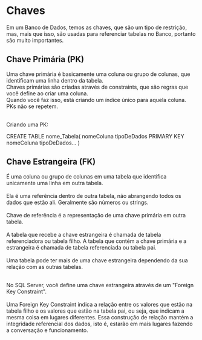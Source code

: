 # Chaves

Em um Banco de Dados, temos as chaves, que são um tipo de restrição, mas, mais que isso, são usadas para referenciar tabelas no Banco, portanto são muito importantes.

## Chave Primária (PK)

Uma chave primária é basicamente uma coluna ou grupo de colunas, que identificam uma linha dentro da tabela.<br>
Chaves primárias são criadas através de constraints, que são regras que você define ao criar uma coluna.<br>
Quando você faz isso, está criando um índice único para aquela coluna. PKs não se repetem.<br><br>

Criando uma PK:

CREATE TABLE nome_Tabela(
	nomeColuna tipoDeDados PRIMARY KEY
	nomeColuna tipoDeDados...
)

## Chave Estrangeira (FK)

É uma coluna ou grupo de colunas em uma tabela que identifica unicamente uma linha em outra tabela.<br><br>
Ela é uma referência dentro de outra tabela, não abrangendo todos os dados que estão ali. Geralmente são números ou strings.<br><br>
Chave de referência é a representação de uma chave primária em outra tabela.<br><br>
A tabela que recebe a chave estrangeira é chamada de tabela referenciadora ou tabela filho. A tabela que contém a chave primária e a estrangeira é chamada de tabela referenciada ou tabela pai.<br><br>
Uma tabela pode ter mais de uma chave estrangeira dependendo da sua relação com as outras tabelas.<br><br>

No SQL Server, você define uma chave estrangeira através de um "Foreign Key Constraint".<br><br>
Uma Foreign Key Constraint indica a relação entre os valores que estão na tabela filho e os valores que estão na tabela pai, ou seja, que indicam a mesma coisa em lugares diferentes.
Essa construção de relação mantém a integridade referencial dos dados, isto é, estarão em mais lugares fazendo a conversação e funcionamento.
